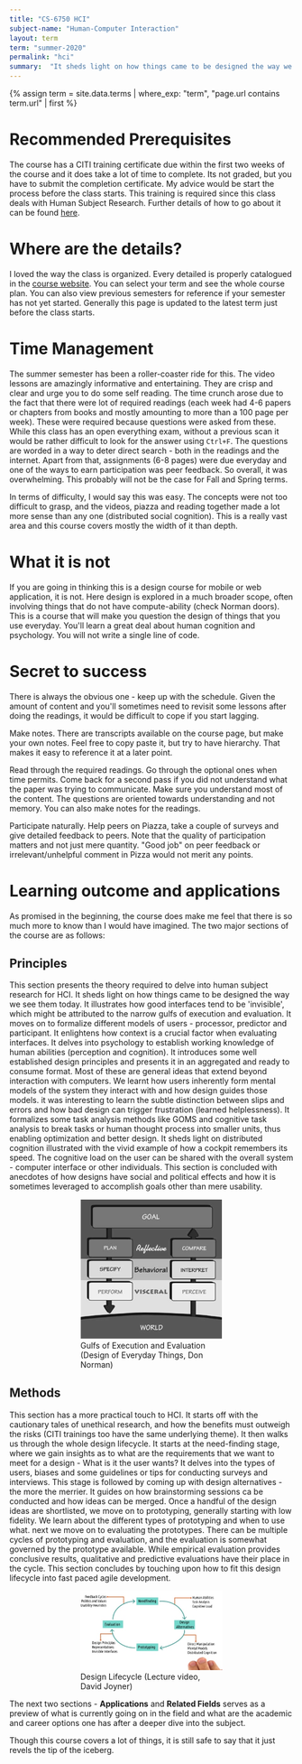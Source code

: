 ```yaml
---
title: "CS-6750 HCI"
subject-name: "Human-Computer Interaction"
layout: term
term: "summer-2020"
permalink: "hci"
summary:  "It sheds light on how things came to be designed the way we see them today. It illustrates how good interfaces tend to be 'invisible', which might be attributed to the narrow gulfs of execution and evaluation. It moves on to formalize different models of users - processor, predictor and participant. It enlightens how context is a crucial factor when evaluating interfaces."
---
```


{% assign term = site.data.terms | where_exp: "term", "page.url contains term.url" | first %}

# Recommended Prerequisites
The course has a CITI training certificate due within the first two weeks of the course and it does take a lot of time to complete. Its not graded, but you have to submit the completion certificate. My advice would be start the process before the class starts. This training is required since this class deals with Human Subject Research. Further details of how to go about it can be found [here](https://researchintegrity.gatech.edu/irb-required-training).

# Where are the details?
I loved the way the class is organized. Every detailed is properly catalogued in the [course website](https://omscs6750.gatech.edu/). You can select your term and see the whole course plan. You can also view previous semesters for reference if your semester has not yet started. Generally this page is updated to the latest term just before the class starts.

# Time Management
The summer semester has been a roller-coaster ride for this. The video lessons are amazingly informative and entertaining. They are crisp and clear and urge you to do some self reading. The time crunch arose due to the fact that there were lot of required readings (each week had 4-6 papers or chapters from books and mostly amounting to more than a 100 page per week). These were required because questions were asked from these. While this class has an open everything exam, without a previous scan it would be rather difficult to look for the answer using `Ctrl+F`. The questions are worded in a way to deter direct search - both in the readings and the internet. Apart from that, assignments (6-8 pages) were due everyday and one of the ways to earn participation was peer feedback. So overall, it was overwhelming. This probably will not be the case for Fall and Spring terms.

In terms of difficulty, I would say this was easy. The concepts were not too difficult to grasp, and the videos, piazza and reading together made a lot more sense than any one (distributed social cognition). This is a really vast area and this course covers mostly the width of it than depth.

# What it is not
If you are going in thinking this is a design course for mobile or web application, it is not. Here design is explored in a much broader scope, often involving things that do not have compute-ability (check Norman doors). This is a course that will make you question the design of things that you use everyday. You'll learn a great deal about human cognition and psychology. You will not write a single line of code.

# Secret to success
There is always the obvious one - keep up with the schedule. Given the amount of content and you'll sometimes need to revisit some lessons after doing the readings, it would be difficult to cope if you start lagging.

Make notes. There are transcripts available on the course page, but make your own notes. Feel free to copy paste it, but try to have hierarchy. That makes it easy to reference it at a later point.

Read through the required readings. Go through the optional ones when time permits. Come back for a second pass if you did not understand what the paper was trying to communicate. Make sure you understand most of the content. The questions are oriented towards understanding and not memory. You can also make notes for the readings.

Participate naturally. Help peers on Piazza, take a couple of surveys and give detailed feedback to peers. Note that the quality of participation matters and not just mere quantity. "Good job" on peer feedback or irrelevant/unhelpful comment in Pizza would not merit any points.

# Learning outcome and applications
As promised in the beginning, the course does make me feel that there is so much more to know than I would have imagined. The two major sections of the course are as follows:
## Principles
This section presents the theory required to delve into human subject research for HCI. It sheds light on how things came to be designed the way we see them today. It illustrates how good interfaces tend to be 'invisible', which might be attributed to the narrow gulfs of execution and evaluation. It moves on to formalize different models of users - processor, predictor and participant. It enlightens how context is a crucial factor when evaluating interfaces. It delves into psychology to establish working knowledge of human abilities (perception and cognition). It introduces some well established design principles and presents it in an aggregated and ready to consume format. Most of these are general ideas that extend beyond interaction with computers. We learnt how users inherently form mental models of the system they interact with and how design guides those models. it was interesting to learn the subtle distinction between slips and errors and how bad design can trigger frustration (learned helplessness). It formalizes some task analysis methods like GOMS and cognitive task analysis to break tasks or human thought process into smaller units, thus enabling optimization and better design. It sheds light on distributed cognition illustrated with the vivid example of how a cockpit remembers its speed. The cognitive load on the user can be shared with the overall system - computer interface or other individuals. This section is concluded with anecdotes of how designs have social and political effects and how it is sometimes leveraged to accomplish goals other than mere usability.

<figure style="margin: auto; display:block; width: 50%">
<img src="assets/images/gulfs.png" alt="Gulfs image">
<figcaption>Gulfs of Execution and Evaluation (Design of Everyday Things, Don Norman)</figcaption>
</figure>

## Methods
This section has a more practical touch to HCI. It starts off with the cautionary tales of unethical research, and how the benefits must outweigh the risks (CITI trainings too have the same underlying theme). It then walks us through the whole design lifecycle. It starts at the need-finding stage, where we gain insights as to what are the requirements that we want to meet for a design - What is it the user wants? It delves into the types of users, biases and some guidelines or tips for conducting surveys and interviews. This stage is followed by coming up with design alternatives - the more the merrier. It guides on how brainstorming sessions ca be conducted and how ideas can be merged. Once a handful of the design ideas are shortlisted, we move on to prototyping, generally starting with low fidelity. We learn about the different types of prototyping and when to use what. next we move on to evaluating the prototypes. There can be multiple cycles of prototyping and evaluation, and the evaluation is somewhat governed by the prototype available. While empirical evaluation provides conclusive results, qualitative and predictive evaluations have their place in the cycle. This section concludes by touching upon how to fit this design lifecycle into fast paced agile development.

<figure style="margin: auto; display:block; width: 50%">
<img src="assets/images/design-lifecycle.jpg" alt="Gulfs image">
<figcaption>Design Lifecycle (Lecture video, David Joyner)</figcaption>
</figure>

The next two sections - **Applications** and **Related Fields** serves as a preview of what is currently going on in the field and what are the academic and career options one has after a deeper dive into the subject.

Though this course covers a lot of things, it is still safe to say that it just revels the tip of the iceberg.